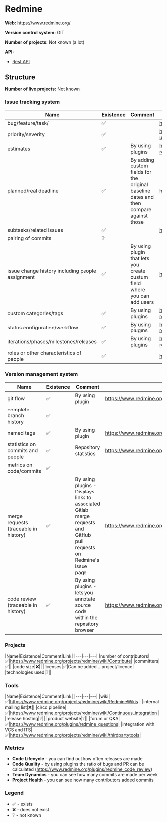 Redmine
===============

**Web:** https://www.redmine.org/

**Version control system:** GIT

**Number of projects:** Not known (a lot)

**API:**

* [Rest API](https://www.redmine.org/projects/redmine/wiki/rest_api) 


## Structure


**Number of live projects:** Not known

### Issue tracking system

|Name|Existence|Comment|Link|
|---|---|---|---|
|bug/feature/task/|✅||https://www.redmine.org/projects/redmine/wiki/redmineissuetrackingsetup|
|priority/severity|✅||https://support.criticallink.com/redmine/projects/redmine-usage/wiki/Issue_Severity|
|estimates|✅|By using plugins|https://www.easyredmine.com/news/how-to-estimate-projects-in-redmine|
|planned/real deadline|✅|By adding custom fields for the original baseline dates and then compare against those|https://www.redmine.org/boards/1/topics/35027|
|subtasks/related issues|✅||https://www.redmine.org/projects/redmine/wiki/redmineissues|
|pairing of commits|❔|||
|issue change history including people assignment|✅|By using plugin that lets you create custum field where you can add users|https://github.com/preciousplum/custom_users_as_assignees|
|custom categories/tags|✅|By using plugins|https://www.easyredmine.com/documentation-of-easy-redmine/article/tags|
|status configuration/workflow|✅|By using plugins|https://www.easyredmine.com/documentation-of-easy-redmine/article/workflow|
|iterations/phases/milestones/releases|✅|By using plugins|https://www.easyredmine.com/documentation-of-easy-redmine/article/milestones|
|roles or other characteristics of people|✅||https://www.redmine.org/projects/redmine/wiki/RedmineRoles|

### Version management system

|Name|Existence|Comment|Link|
|---|---|---|---|
|git flow|✅|By using plugin|https://www.redmine.org/boards/3/topics/51461|
|complete branch history|✅|||
|named tags|✅|By using plugin|https://www.redmine.org/plugins/redmineup_tags|
|statistics on commits and people|✅|Repository statistics|https://www.redmine.org/projects/redmine/wiki/RedmineRepositoryStatistics|
|metrics on code/commits|✅|||
|merge requests (traceable in history)|✅|By using plugins - Displays links to associated Gitlab merge requests and GitHub pull requests on Redmine's issue page|https://www.redmine.org/plugins/redmine_merge_request_links|
|code review (traceable in history)|✅|By using plugins - lets you annotate source code within the repository browser|https://www.redmine.org/plugins/redmine_code_review|


### Projects

|Name|Existence|Comment|Link|
|---|---|---|
|number of contributors|✅|https://www.redmine.org/projects/redmine/wiki/Contribute|
|committers|✅||
|code size|❌||
|licenses|✅|Can be added ...project/licence|
|technologies used|❔||


### Tools

|Name|Existence|Comment|Link|
|---|---|---|
|wiki|✅|https://www.redmine.org/projects/redmine/wiki/RedmineWikis |
|internal mailing list|❌||
|ci/cd pipeline|✅|https://www.redmine.org/projects/redmine/wiki/Continuous_integration |
|release hosting|❔||
|product website|❔||
|forum or Q&A|✅|https://www.redmine.org/plugins/redmine_questions|
|integration with VCS and ITS|✅|https://www.redmine.org/projects/redmine/wiki/thirdpartytools|

### Metrics

* **Code Lifecycle** - you can find out how often releases are made 
* **Code Quality** - by using plugins the ratio of bugs and PR can be calculated (https://www.redmine.org/plugins/redmine_code_review) 
* **Team Dynamics** - you can see how many commits are made per week
* **Project Health** - you can see how many contributors added commits

### Legend

* ✅ - exists
* ❌ - does not exist
* ❔ - not known
